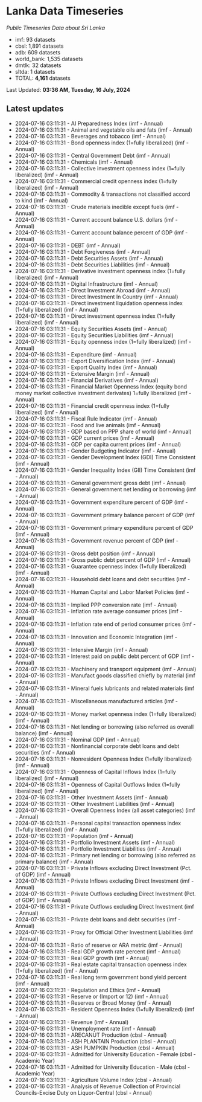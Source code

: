 # Lanka Data Timeseries
*Public Timeseries Data about Sri Lanka*

* imf: 93 datasets
* cbsl: 1,891 datasets
* adb: 609 datasets
* world_bank: 1,535 datasets
* dmtlk: 32 datasets
* sltda: 1 datasets
* TOTAL: **4,161** datasets

Last Updated: **03:36 AM, Tuesday, 16 July, 2024**

## Latest updates

* 2024-07-16 03:11:31 - AI Preparedness Index (imf - Annual)
* 2024-07-16 03:11:31 - Animal and vegetable oils and fats (imf - Annual)
* 2024-07-16 03:11:31 - Beverages and tobacco (imf - Annual)
* 2024-07-16 03:11:31 - Bond openness index (1=fully liberalized) (imf - Annual)
* 2024-07-16 03:11:31 - Central Government Debt (imf - Annual)
* 2024-07-16 03:11:31 - Chemicals (imf - Annual)
* 2024-07-16 03:11:31 - Collective investment openness index (1=fully liberalized) (imf - Annual)
* 2024-07-16 03:11:31 - Commercial credit openness index (1=fully liberalized) (imf - Annual)
* 2024-07-16 03:11:31 - Commodity & transactions not classified accord to kind (imf - Annual)
* 2024-07-16 03:11:31 - Crude materials inedible except fuels (imf - Annual)
* 2024-07-16 03:11:31 - Current account balance U.S. dollars (imf - Annual)
* 2024-07-16 03:11:31 - Current account balance percent of GDP (imf - Annual)
* 2024-07-16 03:11:31 - DEBT (imf - Annual)
* 2024-07-16 03:11:31 - Debt Forgiveness (imf - Annual)
* 2024-07-16 03:11:31 - Debt Securities Assets (imf - Annual)
* 2024-07-16 03:11:31 - Debt Securities Liabilities (imf - Annual)
* 2024-07-16 03:11:31 - Derivative investment openness index (1=fully liberalized) (imf - Annual)
* 2024-07-16 03:11:31 - Digital Infrastructure (imf - Annual)
* 2024-07-16 03:11:31 - Direct Investment Abroad (imf - Annual)
* 2024-07-16 03:11:31 - Direct Investment In Country (imf - Annual)
* 2024-07-16 03:11:31 - Direct investment liquidation openness index (1=fully liberalized) (imf - Annual)
* 2024-07-16 03:11:31 - Direct investment openness index (1=fully liberalized) (imf - Annual)
* 2024-07-16 03:11:31 - Equity Securities Assets (imf - Annual)
* 2024-07-16 03:11:31 - Equity Securities Liabilities (imf - Annual)
* 2024-07-16 03:11:31 - Equity openness index (1=fully liberalized) (imf - Annual)
* 2024-07-16 03:11:31 - Expenditure (imf - Annual)
* 2024-07-16 03:11:31 - Export Diversification Index (imf - Annual)
* 2024-07-16 03:11:31 - Export Quality Index (imf - Annual)
* 2024-07-16 03:11:31 - Extensive Margin (imf - Annual)
* 2024-07-16 03:11:31 - Financial Derivatives (imf - Annual)
* 2024-07-16 03:11:31 - Financial Market Openness Index (equity bond money market collective investment derivates) 1=fully liberalized (imf - Annual)
* 2024-07-16 03:11:31 - Financial credit openness index (1=fully liberalized) (imf - Annual)
* 2024-07-16 03:11:31 - Fiscal Rule Indicator (imf - Annual)
* 2024-07-16 03:11:31 - Food and live animals (imf - Annual)
* 2024-07-16 03:11:31 - GDP based on PPP share of world (imf - Annual)
* 2024-07-16 03:11:31 - GDP current prices (imf - Annual)
* 2024-07-16 03:11:31 - GDP per capita current prices (imf - Annual)
* 2024-07-16 03:11:31 - Gender Budgeting Indicator (imf - Annual)
* 2024-07-16 03:11:31 - Gender Development Index (GDI) Time Consistent (imf - Annual)
* 2024-07-16 03:11:31 - Gender Inequality Index (GII) Time Consistent (imf - Annual)
* 2024-07-16 03:11:31 - General government gross debt (imf - Annual)
* 2024-07-16 03:11:31 - General government net lending or borrowing (imf - Annual)
* 2024-07-16 03:11:31 - Government expenditure percent of GDP (imf - Annual)
* 2024-07-16 03:11:31 - Government primary balance percent of GDP (imf - Annual)
* 2024-07-16 03:11:31 - Government primary expenditure percent of GDP (imf - Annual)
* 2024-07-16 03:11:31 - Government revenue percent of GDP (imf - Annual)
* 2024-07-16 03:11:31 - Gross debt position (imf - Annual)
* 2024-07-16 03:11:31 - Gross public debt percent of GDP (imf - Annual)
* 2024-07-16 03:11:31 - Guarantee openness index (1=fully liberalized) (imf - Annual)
* 2024-07-16 03:11:31 - Household debt loans and debt securities (imf - Annual)
* 2024-07-16 03:11:31 - Human Capital and Labor Market Policies (imf - Annual)
* 2024-07-16 03:11:31 - Implied PPP conversion rate (imf - Annual)
* 2024-07-16 03:11:31 - Inflation rate average consumer prices (imf - Annual)
* 2024-07-16 03:11:31 - Inflation rate end of period consumer prices (imf - Annual)
* 2024-07-16 03:11:31 - Innovation and Economic Integration (imf - Annual)
* 2024-07-16 03:11:31 - Intensive Margin (imf - Annual)
* 2024-07-16 03:11:31 - Interest paid on public debt percent of GDP (imf - Annual)
* 2024-07-16 03:11:31 - Machinery and transport equipment (imf - Annual)
* 2024-07-16 03:11:31 - Manufact goods classified chiefly by material (imf - Annual)
* 2024-07-16 03:11:31 - Mineral fuels lubricants and related materials (imf - Annual)
* 2024-07-16 03:11:31 - Miscellaneous manufactured articles (imf - Annual)
* 2024-07-16 03:11:31 - Money market openness index (1=fully liberalized) (imf - Annual)
* 2024-07-16 03:11:31 - Net lending or borrowing (also referred as overall balance) (imf - Annual)
* 2024-07-16 03:11:31 - Nominal GDP (imf - Annual)
* 2024-07-16 03:11:31 - Nonfinancial corporate debt loans and debt securities (imf - Annual)
* 2024-07-16 03:11:31 - Nonresident Openness Index (1=fully liberalized) (imf - Annual)
* 2024-07-16 03:11:31 - Openness of Capital Inflows Index (1=fully liberalized) (imf - Annual)
* 2024-07-16 03:11:31 - Openness of Capital Outflows Index (1=fully liberalized) (imf - Annual)
* 2024-07-16 03:11:31 - Other Investment Assets (imf - Annual)
* 2024-07-16 03:11:31 - Other Investment Liabilities (imf - Annual)
* 2024-07-16 03:11:31 - Overall Openness Index (all asset categories) (imf - Annual)
* 2024-07-16 03:11:31 - Personal capital transaction openness index (1=fully liberalized) (imf - Annual)
* 2024-07-16 03:11:31 - Population (imf - Annual)
* 2024-07-16 03:11:31 - Portfolio Investment Assets (imf - Annual)
* 2024-07-16 03:11:31 - Portfolio Investment Liabilities (imf - Annual)
* 2024-07-16 03:11:31 - Primary net lending or borrowing (also referred as primary balance) (imf - Annual)
* 2024-07-16 03:11:31 - Private Inflows excluding Direct Investment (Pct. of GDP) (imf - Annual)
* 2024-07-16 03:11:31 - Private Inflows excluding Direct Investment (imf - Annual)
* 2024-07-16 03:11:31 - Private Outflows excluding Direct Investment (Pct. of GDP) (imf - Annual)
* 2024-07-16 03:11:31 - Private Outflows excluding Direct Investment (imf - Annual)
* 2024-07-16 03:11:31 - Private debt loans and debt securities (imf - Annual)
* 2024-07-16 03:11:31 - Proxy for Official Other Investment Liabilities (imf - Annual)
* 2024-07-16 03:11:31 - Ratio of reserve or ARA metric (imf - Annual)
* 2024-07-16 03:11:31 - Real GDP growth rate percent (imf - Annual)
* 2024-07-16 03:11:31 - Real GDP growth (imf - Annual)
* 2024-07-16 03:11:31 - Real estate capital transaction openness index (1=fully liberalized) (imf - Annual)
* 2024-07-16 03:11:31 - Real long term government bond yield percent (imf - Annual)
* 2024-07-16 03:11:31 - Regulation and Ethics (imf - Annual)
* 2024-07-16 03:11:31 - Reserve or (Import or 12) (imf - Annual)
* 2024-07-16 03:11:31 - Reserves or Broad Money (imf - Annual)
* 2024-07-16 03:11:31 - Resident Openness Index (1=fully liberalized) (imf - Annual)
* 2024-07-16 03:11:31 - Revenue (imf - Annual)
* 2024-07-16 03:11:31 - Unemployment rate (imf - Annual)
* 2024-07-16 03:11:31 - ARECANUT Production (cbsl - Annual)
* 2024-07-16 03:11:31 - ASH PLANTAIN Production (cbsl - Annual)
* 2024-07-16 03:11:31 - ASH PUMPKIN Production (cbsl - Annual)
* 2024-07-16 03:11:31 - Admitted for University Education - Female (cbsl - Academic Year)
* 2024-07-16 03:11:31 - Admitted for University Education - Male (cbsl - Academic Year)
* 2024-07-16 03:11:31 - Agriculture Volume Index (cbsl - Annual)
* 2024-07-16 03:11:31 - Analysis of Revenue Collection of Provincial Councils-Excise Duty on Liquor-Central (cbsl - Annual)